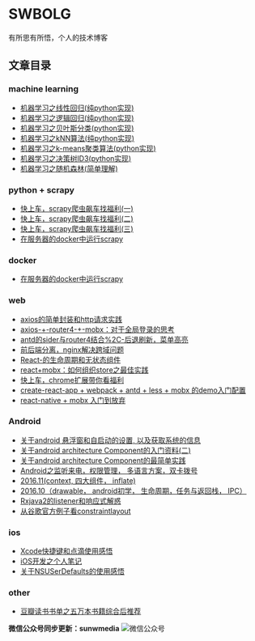 ﻿# SWBOLG


有所思有所悟，个人的技术博客


## 文章目录

### machine learning

* [机器学习之线性回归(纯python实现)](https://github.com/yunshuipiao/SWBlog/blob/master/maching%20learning/%E6%9C%BA%E5%99%A8%E5%AD%A6%E4%B9%A0%E4%B9%8B%E7%BA%BF%E6%80%A7%E5%9B%9E%E5%BD%92(%E7%BA%AFpython%E5%AE%9E%E7%8E%B0).md)  
* [机器学习之逻辑回归(纯python实现)](https://github.com/yunshuipiao/SWBlog/blob/master/maching%20learning/%E6%9C%BA%E5%99%A8%E5%AD%A6%E4%B9%A0%E4%B9%8B%E9%80%BB%E8%BE%91%E5%9B%9E%E5%BD%92(%E7%BA%AFpython%E5%AE%9E%E7%8E%B0).md)  
* [机器学习之贝叶斯分类(python实现)](https://github.com/yunshuipiao/SWBlog/blob/master/maching%20learning/%E6%9C%BA%E5%99%A8%E5%AD%A6%E4%B9%A0%E4%B9%8B%E8%B4%9D%E5%8F%B6%E6%96%AF%E5%88%86%E7%B1%BB(python%E5%AE%9E%E7%8E%B0).md)  
* [机器学习之kNN算法(纯python实现)](https://github.com/yunshuipiao/SWBlog/blob/master/maching%20learning/%E6%9C%BA%E5%99%A8%E5%AD%A6%E4%B9%A0%E4%B9%8BkNN%E7%AE%97%E6%B3%95(%E7%BA%AFpython%E5%AE%9E%E7%8E%B0).md)
* [机器学习之k-means聚类算法(python实现)](https://github.com/yunshuipiao/SWBlog/blob/master/maching_learning/%E6%9C%BA%E5%99%A8%E5%AD%A6%E4%B9%A0%E4%B9%8Bk-means%E8%81%9A%E7%B1%BB%E7%AE%97%E6%B3%95(python%E5%AE%9E%E7%8E%B0).md)  
* [机器学习之决策树ID3(python实现)](https://github.com/yunshuipiao/SWBlog/blob/master/maching_learning/%E6%9C%BA%E5%99%A8%E5%AD%A6%E4%B9%A0%E4%B9%8B%E5%86%B3%E7%AD%96%E6%A0%91ID3(python%E5%AE%9E%E7%8E%B0).md)
* [机器学习之随机森林(简单理解)](https://github.com/yunshuipiao/SWBlog/blob/master/maching_learning/%E6%9C%BA%E5%99%A8%E5%AD%A6%E4%B9%A0%E4%B9%8B%E9%9A%8F%E6%9C%BA%E6%A3%AE%E6%9E%97(%E7%AE%80%E5%8D%95%E7%90%86%E8%A7%A3).md)


### python + scrapy

* [快上车，scrapy爬虫飙车找福利(一)](https://github.com/yunshuipiao/SWBlog/blob/master/python/快上车，scrapy爬虫飙车找福利(一).md)
* [快上车，scrapy爬虫飙车找福利(二)](https://github.com/yunshuipiao/SWBlog/blob/master/python/快上车，scrapy爬虫飙车找福利(二).md)
* [快上车，scrapy爬虫飙车找福利(三)](https://github.com/yunshuipiao/SWBlog/blob/master/python/快上车，scrapy爬虫飙车找福利(三).md)
* [在服务器的docker中运行scrapy](https://github.com/yunshuipiao/SWBlog/blob/master/python/在服务器的docker中运行scrapy.md)

### docker
* [在服务器的docker中运行scrapy](https://github.com/yunshuipiao/SWBlog/blob/master/docker/docker创建带auth验证的mongodb数据库.md)

### web

* [axios的简单封装和http请求实践](https://github.com/yunshuipiao/SWBlog/blob/master/web/axios的简单封装和http请求实践.md)
* [axios-+-router4-+-mobx：对于全局登录的思考](https://github.com/yunshuipiao/SWBlog/blob/master/web/axios-%2B-router4-%2B-mobx：对于全局登录的思考.md)
* [antd的sider与router4结合%2C-后退刷新，菜单高亮](https://github.com/yunshuipiao/SWBlog/blob/master/web/antd的sider与router4结合%2C-后退刷新，菜单高亮.md)
* [前后端分离，nginx解决跨域问题](https://github.com/yunshuipiao/SWBlog/blob/master/web/前后端分离，nginx解决跨域问题.md)
* [React-的生命周期和无状态组件](https://github.com/yunshuipiao/SWBlog/blob/master/web/React-的生命周期和无状态组件.md)
* [react+mobx：如何组织store之最佳实践](https://github.com/yunshuipiao/SWBlog/blob/master/web/react%2Bmobx：如何组织store之最佳实践.md)
* [快上车，chrome扩展带你看福利](https://github.com/yunshuipiao/SWBlog/blob/master/web/快上车，chrome扩展带你看福利.md)
* [create-react-app + webpack + antd + less + mobx 的demo入门配置](https://github.com/yunshuipiao/SWBlog/blob/master/web/create-react-app%20%2B%20webpack%20%2B%20%20antd%20%2B%20less%20%2B%20mobx%20的demo入门配置.md)
* [react-native + mobx 入门到放弃](https://github.com/yunshuipiao/SWBlog/blob/master/web/react-native%20%2B%20mobx%20入门到放弃.md)

### Android
* [关于android 悬浮窗和自启动的设置, 以及获取系统的信息](https://github.com/yunshuipiao/SWBlog/blob/master/android/%E5%85%B3%E4%BA%8Eandroid%20%E6%82%AC%E6%B5%AE%E7%AA%97%E5%92%8C%E8%87%AA%E5%90%AF%E5%8A%A8%E7%9A%84%E8%AE%BE%E7%BD%AE%2C%20%E4%BB%A5%E5%8F%8A%E8%8E%B7%E5%8F%96%E7%B3%BB%E7%BB%9F%E7%9A%84%E4%BF%A1%E6%81%AF.md)
* [关于android architecture Component的入门资料(二)](https://github.com/yunshuipiao/SWBlog/blob/master/android/%E5%85%B3%E4%BA%8Eandroid%20architecture%20Component%E7%9A%84%E5%85%A5%E9%97%A8%E8%B5%84%E6%96%99(%E4%BA%8C).md)
* [关于android architecture Component的最简单实践](https://github.com/yunshuipiao/SWBlog/blob/master/android/%E5%85%B3%E4%BA%8Eandroid%20architecture%20Component%E7%9A%84%E6%9C%80%E7%AE%80%E5%8D%95%E5%AE%9E%E8%B7%B5.md)
* [Android之监听来电，权限管理， 多语言方案，双卡拨号](https://github.com/yunshuipiao/SWBlog/blob/master/android/Android%E4%B9%8B%E7%9B%91%E5%90%AC%E6%9D%A5%E7%94%B5%EF%BC%8C%E6%9D%83%E9%99%90%E7%AE%A1%E7%90%86%EF%BC%8C%20%E5%A4%9A%E8%AF%AD%E8%A8%80%E6%96%B9%E6%A1%88%EF%BC%8C%E5%8F%8C%E5%8D%A1%E6%8B%A8%E5%8F%B7.md)
* [2016.11(context, 四大组件， inflate)](https://github.com/yunshuipiao/SWBlog/blob/master/android/2016.11(context%2C%20%E5%9B%9B%E5%A4%A7%E7%BB%84%E4%BB%B6%EF%BC%8C%20inflate).md)
* [2016.10（drawable， android初学， 生命周期，任务与返回栈， IPC）](https://github.com/yunshuipiao/SWBlog/blob/master/android/2016.10%EF%BC%88drawable%EF%BC%8C%20android%E5%88%9D%E5%AD%A6%EF%BC%8C%20%E7%94%9F%E5%91%BD%E5%91%A8%E6%9C%9F%EF%BC%8C%E4%BB%BB%E5%8A%A1%E4%B8%8E%E8%BF%94%E5%9B%9E%E6%A0%88%EF%BC%8C%20IPC%EF%BC%89.md)
* [Rxjava2的listener和响应式解惑](https://github.com/yunshuipiao/SWBlog/blob/master/android/Rxjava2%E7%9A%84listener%E5%92%8C%E5%93%8D%E5%BA%94%E5%BC%8F%E8%A7%A3%E6%83%91.md#rxjava2的listener和响应式解惑)
* [从谷歌官方例子看constraintlayout](https://github.com/yunshuipiao/SWBlog/blob/master/android/%E4%BB%8E%E8%B0%B7%E6%AD%8C%E5%AE%98%E6%96%B9%E4%BE%8B%E5%AD%90%E7%9C%8Bconstraintlayout.md#从谷歌官方例子看constraintlayout)

### ios
* [Xcode快捷键和点滴使用感悟](https://github.com/yunshuipiao/SWBlog/blob/master/ios/Xcode%E5%BF%AB%E6%8D%B7%E9%94%AE%E5%92%8C%E7%82%B9%E6%BB%B4%E4%BD%BF%E7%94%A8%E6%84%9F%E6%82%9F.md)
* [iOS开发之个人笔记](https://github.com/yunshuipiao/SWBlog/blob/master/ios/iOS%E5%BC%80%E5%8F%91%E4%B9%8B%E4%B8%AA%E4%BA%BA%E7%AC%94%E8%AE%B0.md)<br/>
* [关于NSUSerDefaults的使用感悟](https://github.com/yunshuipiao/SWBlog/blob/master/ios/%E5%85%B3%E4%BA%8ENSUSerDefaults%E7%9A%84%E4%BD%BF%E7%94%A8%E6%84%9F%E6%82%9F.md)

### other
* [豆瓣读书书单之五万本书籍综合后推荐](https://github.com/yunshuipiao/SWBlog/blob/master/other/%E8%B1%86%E7%93%A3%E8%AF%BB%E4%B9%A6%E4%B9%A6%E5%8D%95%E4%B9%8B%E4%BA%94%E4%B8%87%E6%9C%AC%E4%B9%A6%E7%B1%8D%E7%BB%BC%E5%90%88%E5%90%8E%E6%8E%A8%E8%8D%90.md)

**微信公众号同步更新：sunwmedia**
![微信公众号](https://github.com/yunshuipiao/SWBlog/blob/master/media/picture/weixin.jpg)

